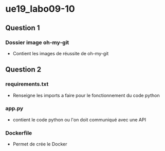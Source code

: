 # ue19_labo09-10
## Question 1
### Dossier image oh-my-git
-  Contient les images de réussite de oh-my-git

## Question 2
### requirements.txt 
-  Renseigne les imports a faire pour le fonctionnement du code python
### app.py
-  contient le code python ou l'on doit communiqué avec une API
### Dockerfile 
-  Permet de crée le Docker 
